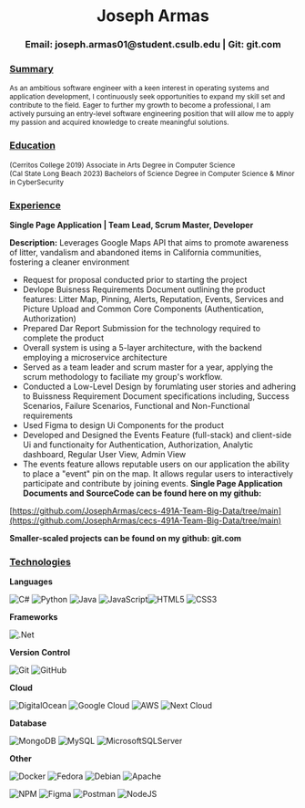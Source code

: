 <h1 align="center">Joseph Armas</h1>

<h3 align="center">Email: joseph.armas01@student.csulb.edu | Git: git.com</h3>

### <u>**Summary**</u>
<p style="font-size: 12px">
As an ambitious software engineer with a keen interest in operating systems and application development, I continuously seek opportunities to expand my skill set and contribute to the field. Eager to further my growth to become a professional, I am actively pursuing an entry-level software engineering position that will allow me to apply my passion and acquired knowledge to create meaningful solutions.
<p>

### <u>**Education**</u>
<p style="font-size: 12px">
(Cerritos College 2019) Associate in Arts Degree in Computer Science <br>
(Cal State Long Beach 2023) Bachelors of Science Degree in Computer Science & Minor in CyberSecurity 
<p>

### <u>**Experience**</u>
**Single Page Application | Team Lead, Scrum Master, Developer**

**Description:** Leverages Google Maps API that aims to promote awareness of litter, vandalism and abandoned items in California communities, fostering a cleaner environment
- Request for proposal conducted prior to starting the project
- Devlope Buisness Requirements Document outlining the product features: Litter Map, Pinning, Alerts, Reputation, Events, Services and Picture Upload and Common Core Components (Authentication, Authorization)
- Prepared Dar Report Submission for the technology required to complete the product
- Overall system is using a 5-layer architecture, with the backend employing a microservice architecture
- Served as a team leader and scrum master for a year, applying the scrum methodology to faciliate my group's workflow. 
- Conducted a Low-Level Design by forumlating user stories and adhering to Buissness Requirement Document specifications including, Success Scenarios, Failure Scenarios, Functional and Non-Functional requirements 
- Used Figma to design Ui Components for the product
- Developed and Designed the Events Feature (full-stack) and client-side Ui and functionaity for Authentication, Authorization, Analytic dashboard, Regular User View, Admin View
- The events feature allows reputable users on our application the ability to place a "event" pin on the map. It allows regular users to interactively participate and contribute by joining events.
**Single Page Application Documents and SourceCode can be found here on my github:** 

[https://github.com/JosephArmas/cecs-491A-Team-Big-Data/tree/main](https://github.com/JosephArmas/cecs-491A-Team-Big-Data/tree/main)

**Smaller-scaled projects can be found on my github: git.com**

### <u>**Technologies**</u>
**Languages**

![C#](https://img.shields.io/badge/c%23-%23239120.svg?style=for-the-badge&logo=c-sharp&logoColor=white) ![Python](https://img.shields.io/badge/python-3670A0?style=for-the-badge&logo=python&logoColor=ffdd54) ![Java](https://img.shields.io/badge/java-%23ED8B00.svg?style=for-the-badge&logo=java&logoColor=white) ![JavaScript](https://img.shields.io/badge/javascript-%23323330.svg?style=for-the-badge&logo=javascript&logoColor=%23F7DF1E)![HTML5](https://img.shields.io/badge/html5-%23E34F26.svg?style=for-the-badge&logo=html5&logoColor=white) ![CSS3](https://img.shields.io/badge/css3-%231572B6.svg?style=for-the-badge&logo=css3&logoColor=white)

**Frameworks**

![.Net](https://img.shields.io/badge/.NET-5C2D91?style=for-the-badge&logo=.net&logoColor=white) 

**Version Control**

![Git](https://img.shields.io/badge/git-%23F05033.svg?style=for-the-badge&logo=git&logoColor=white)
![GitHub](https://img.shields.io/badge/github-%23121011.svg?style=for-the-badge&logo=github&logoColor=white)

**Cloud**

![DigitalOcean](https://img.shields.io/badge/DigitalOcean-%230167ff.svg?style=for-the-badge&logo=digitalOcean&logoColor=white)
![Google Cloud](https://img.shields.io/badge/GoogleCloud-%234285F4.svg?style=for-the-badge&logo=google-cloud&logoColor=white) 
![AWS](https://img.shields.io/badge/AWS-%23FF9900.svg?style=for-the-badge&logo=amazon-aws&logoColor=white) ![Next Cloud](https://img.shields.io/badge/Next%20Cloud-0B94DE?style=for-the-badge&logo=nextcloud&logoColor=white)

**Database**

![MongoDB](https://img.shields.io/badge/MongoDB-%234ea94b.svg?style=for-the-badge&logo=mongodb&logoColor=white) ![MySQL](https://img.shields.io/badge/mysql-%2300f.svg?style=for-the-badge&logo=mysql&logoColor=white) ![MicrosoftSQLServer](https://img.shields.io/badge/Microsoft%20SQL%20Server-CC2927?style=for-the-badge&logo=microsoft%20sql%20server&logoColor=white)

**Other**

![Docker](https://img.shields.io/badge/docker-%230db7ed.svg?style=for-the-badge&logo=docker&logoColor=white)
![Fedora](https://img.shields.io/badge/Fedora-294172?style=for-the-badge&logo=fedora&logoColor=white) ![Debian](https://img.shields.io/badge/Debian-D70A53?style=for-the-badge&logo=debian&logoColor=white)  ![Apache](https://img.shields.io/badge/apache-%23D42029.svg?style=for-the-badge&logo=apache&logoColor=white)

![NPM](https://img.shields.io/badge/NPM-%23CB3837.svg?style=for-the-badge&logo=npm&logoColor=white)
![Figma](https://img.shields.io/badge/figma-%23F24E1E.svg?style=for-the-badge&logo=figma&logoColor=white)
![Postman](https://img.shields.io/badge/Postman-FF6C37?style=for-the-badge&logo=postman&logoColor=white)
![NodeJS](https://img.shields.io/badge/node.js-6DA55F?style=for-the-badge&logo=node.js&logoColor=white)
